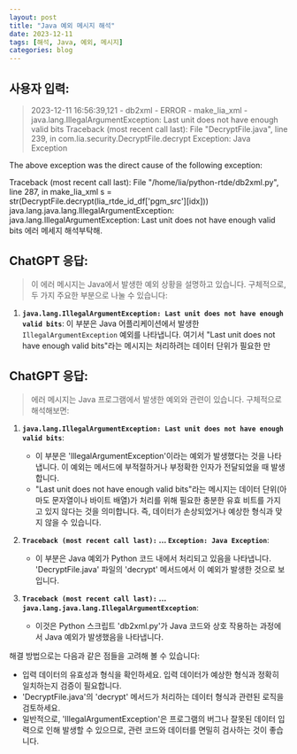 ```yaml
---
layout: post
title: "Java 예외 메시지 해석"
date: 2023-12-11
tags: [해석, Java, 예외, 메시지]
categories: blog
---
```


## 사용자 입력:
> 2023-12-11 16:56:39,121 - db2xml - ERROR - make_lia_xml - java.lang.IllegalArgumentException: Last unit does not have enough valid bits
Traceback (most recent call last):
  File "DecryptFile.java", line 239, in com.lia.security.DecryptFile.decrypt
Exception: Java Exception

The above exception was the direct cause of the following exception:

Traceback (most recent call last):
  File "/home/lia/python-rtde/db2xml.py", line 287, in make_lia_xml
    s = str(DecryptFile.decrypt(lia_rtde_id_df['pgm_src'][idx]))
java.lang.java.lang.IllegalArgumentException: java.lang.IllegalArgumentException: Last unit does not have enough valid bits
 에러 메세지 해석부탁해.

## ChatGPT 응답:
> 이 에러 메시지는 Java에서 발생한 예외 상황을 설명하고 있습니다. 구체적으로, 두 가지 주요한 부분으로 나눌 수 있습니다:

1. **`java.lang.IllegalArgumentException: Last unit does not have enough valid bits`**: 이 부분은 Java 어플리케이션에서 발생한 `IllegalArgumentException` 예외를 나타냅니다. 여기서 "Last unit does not have enough valid bits"라는 메시지는 처리하려는 데이터 단위가 필요한 만

## ChatGPT 응답:
> 에러 메시지는 Java 프로그램에서 발생한 예외와 관련이 있습니다. 구체적으로 해석해보면:

1. **`java.lang.IllegalArgumentException: Last unit does not have enough valid bits`**:
   - 이 부분은 'IllegalArgumentException'이라는 예외가 발생했다는 것을 나타냅니다. 이 예외는 메서드에 부적절하거나 부정확한 인자가 전달되었을 때 발생합니다.
   - "Last unit does not have enough valid bits"라는 메시지는 데이터 단위(아마도 문자열이나 바이트 배열)가 처리를 위해 필요한 충분한 유효 비트를 가지고 있지 않다는 것을 의미합니다. 즉, 데이터가 손상되었거나 예상한 형식과 맞지 않을 수 있습니다.

2. **`Traceback (most recent call last):` ... `Exception: Java Exception`**:
   - 이 부분은 Java 예외가 Python 코드 내에서 처리되고 있음을 나타냅니다. 'DecryptFile.java' 파일의 'decrypt' 메서드에서 이 예외가 발생한 것으로 보입니다.

3. **`Traceback (most recent call last):` ... `java.lang.java.lang.IllegalArgumentException`**:
   - 이것은 Python 스크립트 'db2xml.py'가 Java 코드와 상호 작용하는 과정에서 Java 예외가 발생했음을 나타냅니다. 

해결 방법으로는 다음과 같은 점들을 고려해 볼 수 있습니다:

- 입력 데이터의 유효성과 형식을 확인하세요. 입력 데이터가 예상한 형식과 정확히 일치하는지 검증이 필요합니다.
- 'DecryptFile.java'의 'decrypt' 메서드가 처리하는 데이터 형식과 관련된 로직을 검토하세요.
- 일반적으로, 'IllegalArgumentException'은 프로그램의 버그나 잘못된 데이터 입력으로 인해 발생할 수 있으므로, 관련 코드와 데이터를 면밀히 검사하는 것이 좋습니다.

